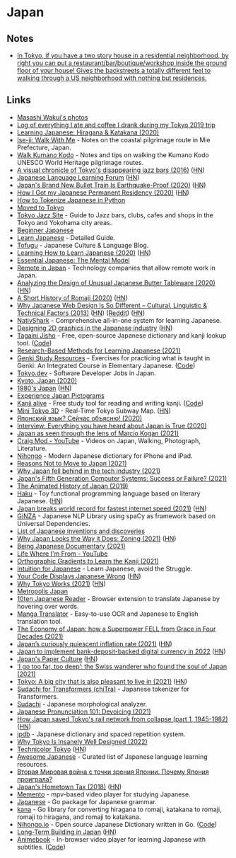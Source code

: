 # Japan

## Notes

- [In Tokyo, if you have a two story house in a residential neighborhood, by right you can put a restaurant/bar/boutique/workshop inside the ground floor of your house! Gives the backstreets a totally different feel to walking through a US neighborhood with nothing but residences.](https://twitter.com/McReynoldsJoe/status/1525326684374941696)

## Links

- [Masashi Wakui's photos](http://masa-photo.tumblr.com/)
- [Log of everything I ate and coffee I drank during my Tokyo 2019 trip](https://github.com/katmeister/tokyo-2019)
- [Learning Japanese: Hiragana & Katakana (2020)](https://misha.brukman.net/blog/2020/01/learning-japanese-hiragana-and-katakana/)
- [Ise-ji: Walk With Me](https://walkkumano.com/iseji/) - Notes on the coastal pilgrimage route in Mie Prefecture, Japan.
- [Walk Kumano Kodo](https://walkkumano.com/) - Notes and tips on walking the Kumano Kodo UNESCO World Heritage pilgrimage routes.
- [A visual chronicle of Tokyo's disappearing jazz bars (2016)](https://thevinylfactory.com/features/tokyo-jazz-joints-visual-chronicle/) ([HN](https://news.ycombinator.com/item?id=23666647))
- [Japanese Language Learning Forum](https://questions.japanesecomplete.com/) ([HN](https://news.ycombinator.com/item?id=24025034))
- [Japan's Brand New Bullet Train Is Earthquake-Proof (2020)](https://www.popularmechanics.com/science/a33372664/japan-new-bullet-train-shinkansen-earthquakes/) ([HN](https://news.ycombinator.com/item?id=24015707))
- [How I Got my Japanese Permanent Residency (2020)](https://www.dampfkraft.com/how-i-got-my-japanese-pr.html) ([HN](https://news.ycombinator.com/item?id=24099252))
- [How to Tokenize Japanese in Python](https://www.dampfkraft.com/nlp/how-to-tokenize-japanese.html)
- [Moved to Tokyo](https://juanitofatas.com/fragments/moved-to-tokyo)
- [Tokyo Jazz Site](https://tokyojazzsite.com/) - Guide to Jazz bars, clubs, cafes and shops in the Tokyo and Yokohama city areas.
- [Beginner Japanese](https://brandur.org/fragments/beginner-japanese)
- [Learn Japanese](https://www.tofugu.com/learn-japanese/) - Detailed Guide.
- [Tofugu](https://www.tofugu.com/) - Japanese Culture & Language Blog.
- [Learning How to Learn Japanese (2020)](https://zachdaniel.dev/learning-how-to-learn-japanese/) ([HN](https://news.ycombinator.com/item?id=24557961))
- [Essential Japanese: The Mental Model](https://japanesecomplete.com/guide)
- [Remote in Japan](https://github.com/remote-jp/remote-in-japan/blob/master/README.en.md) - Technology companies that allow remote work in Japan.
- [Analyzing the Design of Unusual Japanese Butter Tableware (2020)](https://www.core77.com/posts/102355/Analyzing-the-Design-of-Unusual-Japanese-Butter-Tableware) ([HN](https://news.ycombinator.com/item?id=24814038))
- [A Short History of Romaji (2020)](https://www.dampfkraft.com/romaji-history.html) ([HN](https://news.ycombinator.com/item?id=25108455))
- [Why Japanese Web Design Is So Different – Cultural, Linguistic & Technical Factors (2013)](https://randomwire.com/why-japanese-web-design-is-so-different/) ([HN](https://news.ycombinator.com/item?id=25148942)) ([Reddit](https://www.reddit.com/r/programming/comments/t5gsaf/why_japanese_web_design_is_so_different_cultural/)) ([HN](https://news.ycombinator.com/item?id=30523955))
- [NativShark](https://www.nativshark.com/) - Comprehensive all-in-one system for learning Japanese.
- [Designing 2D graphics in the Japanese industry](https://vgdensetsu.tumblr.com/post/179656817318/designing-2d-graphics-in-japan-from-the-late-70s) ([HN](https://news.ycombinator.com/item?id=25344354))
- [Tagaini Jisho](https://www.tagaini.net/) - Free, open-source Japanese dictionary and kanji lookup tool. ([Code](https://github.com/Gnurou/tagainijisho))
- [Research-Based Methods for Learning Japanese (2021)](https://japanesecomplete.com/articles/?p=1282)
- [Genki Study Resources](https://sethclydesdale.github.io/genki-study-resources/) - Exercises for practicing what is taught in Genki: An Integrated Course in Elementary Japanese. ([Code](https://github.com/SethClydesdale/genki-study-resources))
- [Tokyo.dev](https://www.tokyodev.com/) - Software Developer Jobs in Japan.
- [Kyoto, Japan (2020)](https://www.arun.is/blog/kyoto/)
- [1980's Japan](https://www.youtube.com/watch?v=C_qi8XVP8W0) ([HN](https://news.ycombinator.com/item?id=26060833))
- [Experience Japan Pictograms](https://experience-japan.info/)
- [Kanji alive](https://kanjialive.com/) - Free study tool for reading and writing kanji. ([Code](https://github.com/kanjialive/kanji-data-media))
- [Mini Tokyo 3D](https://minitokyo3d.com/) - Real-Time Tokyo Subway Map. ([HN](https://news.ycombinator.com/item?id=29765449))
- [Японский язык? Сейчас объясню! (2020)](https://www.youtube.com/watch?v=pLNZtA2a4CM)
- [Interview: Everything you have heard about Japan is True (2020)](https://hargup.medium.com/everything-you-have-heard-about-japan-is-true-901e0bbcee9b)
- [Japan as seen through the lens of Marcio Kogan (2021)](https://www.wallpaper.com/design/explore-japan-with-marcio-kogan)
- [Craig Mod - YouTube](https://www.youtube.com/c/CraigMod/videos) - Videos on Japan, Walking, Photograph, Literature.
- [Nihongo](https://nihongo-app.com/) - Modern Japanese dictionary for iPhone and iPad.
- [Reasons Not to Move to Japan (2021)](https://www.youtube.com/watch?v=nfpWAqK0YZE)
- [Why Japan fell behind in the tech industry (2021)](https://www.youtube.com/watch?v=GqMSWuSeDPA)
- [Japan's Fifth Generation Computer Systems: Success or Failure? (2021)](https://instadeq.com/blog/posts/japans-fifth-generation-computer-systems-success-or-failure/)
- [The Animated History of Japan (2019)](https://www.youtube.com/watch?v=8Zwi3XXLci8)
- [Haku](https://codeberg.org/wimvanderbauwhede/haku) - Toy functional programming language based on literary Japanese. ([HN](https://news.ycombinator.com/item?id=28624483))
- [Japan breaks world record for fastest internet speed (2021)](https://www.freethink.com/technology/fastest-internet-speed) ([HN](https://news.ycombinator.com/item?id=28673726))
- [GiNZA](https://github.com/megagonlabs/ginza) - Japanese NLP Library using spaCy as framework based on Universal Dependencies.
- [List of Japanese inventions and discoveries](https://en.wikipedia.org/wiki/List_of_Japanese_inventions_and_discoveries)
- [Why Japan Looks the Way it Does: Zoning (2021)](https://www.youtube.com/watch?v=wfm2xCKOCNk) ([HN](https://news.ycombinator.com/item?id=28838239))
- [Being Japanese Documentary (2021)](https://letterboxd.com/film/being-japanese/)
- [Life Where I'm From - YouTube](https://www.youtube.com/channel/UCqwxJts-6yF33rupyF_DCsA)
- [Orthographic Gradients to Learn the Kanji (2021)](https://japanesecomplete.com/articles/?p=1512)
- [Intuition for Japanese](https://japanesecomplete.com/articles/) - Learn Japanese, avoid the Struggle.
- [Your Code Displays Japanese Wrong](https://heistak.github.io/your-code-displays-japanese-wrong/) ([HN](https://news.ycombinator.com/item?id=29022906))
- [Why Tokyo Works (2021)](https://metropolisjapan.com/why-tokyo-works/) ([HN](https://news.ycombinator.com/item?id=29134481))
- [Metropolis Japan](https://metropolisjapan.com/)
- [10ten Japanese Reader](https://github.com/birchill/10ten-ja-reader) - Browser extension to translate Japanese by hovering over words.
- [Manga Translator](https://github.com/cameronkinsella/manga-translator) - Easy-to-use OCR and Japanese to English translation tool.
- [The Economy of Japan: how a Superpower FELL from Grace in Four Decades (2021)](https://www.youtube.com/watch?v=pU_yyadYgG8)
- [Japan’s curiously quiescent inflation rate (2021)](https://www.economist.com/finance-and-economics/2021/11/20/the-case-of-the-curiously-quiescent-inflation-rate) ([HN](https://news.ycombinator.com/item?id=29312300))
- [Japan to implement bank-deposit-backed digital currency in 2022](https://asia.nikkei.com/Business/Finance/Japan-to-launch-bank-deposit-backed-digital-currency-in-2022) ([HN](https://news.ycombinator.com/item?id=29330819))
- [Japan's Paper Culture](https://www.jetpens.com/blog/Japan-s-Paper-Culture/pt/998) ([HN](https://news.ycombinator.com/item?id=29709551))
- [‘I go too far, too deep’: the Swiss wanderer who found the soul of Japan (2021)](https://www.theguardian.com/artanddesign/gallery/2021/dec/22/swiss-wanderer-soul-of-japan-werner-bischof)
- [Tokyo: A big city that is also pleasant to live in (2021)](https://www.economist.com/special-report/2021/12/07/the-big-city-that-is-also-pleasant-to-live-in) ([HN](https://news.ycombinator.com/item?id=29755772))
- [Sudachi for Transformers (chiTra)](https://github.com/WorksApplications/SudachiTra) - Japanese tokenizer for Transformers.
- [Sudachi](https://github.com/WorksApplications/Sudachi) - Japanese morphological analyzer.
- [Japanese Pronunciation 101: Devoicing (2021)](https://www.youtube.com/watch?v=iYQM7BhJJns)
- [How Japan saved Tokyo's rail network from collapse (part 1, 1945-1982)](https://seungylee14.substack.com/p/how-japan-saved-tokyos-rail-network) ([HN](https://news.ycombinator.com/item?id=30228327))
- [jpdb](https://jpdb.io/) - Japanese dictionary and spaced repetition system.
- [Why Tokyo Is Insanely Well Designed (2022)](https://www.youtube.com/watch?v=zysL_lkdtys)
- [Technicolor Tokyo](https://neocha.com/magazine/technicolor-tokyo/) ([HN](https://news.ycombinator.com/item?id=30818253))
- [Awesome Japanese](https://github.com/yudataguy/Awesome-Japanese) - Curated list of Japanese language learning resources.
- [Вторая Мировая война с точки зрения Японии. Почему Япония проиграла?](https://www.youtube.com/watch?v=eWrstRfalnw)
- [Japan's Hometown Tax (2018)](https://www.kalzumeus.com/2018/10/19/japanese-hometown-tax/) ([HN](https://news.ycombinator.com/item?id=31152365))
- [Memento](https://github.com/ripose-jp/Memento) - mpv-based video player for studying Japanese.
- [Japanese](https://github.com/gojp/japanese) - Go package for Japanese grammar.
- [kana](https://github.com/gojp/kana) - Go library for converting hiragana to romaji, katakana to romaji, romaji to hiragana, and romaji to katakana.
- [Nihongo.io](https://nihongo.io/) - Open source Japanese Dictionary written in Go. ([Code](https://github.com/gojp/nihongo))
- [Long-Term Building in Japan](https://longnow.org/ideas/02019/09/11/long-term-building-in-japan/) ([HN](https://news.ycombinator.com/item?id=31428481))
- [Animebook](https://animebook.github.io/) - In-browser video player for learning Japanese with subtitles. ([Code](https://github.com/animebook/animebook.github.io))